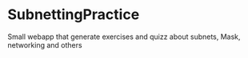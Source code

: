 # SubnettingPractice
Small webapp that generate exercises and quizz about subnets, Mask, networking and others 
